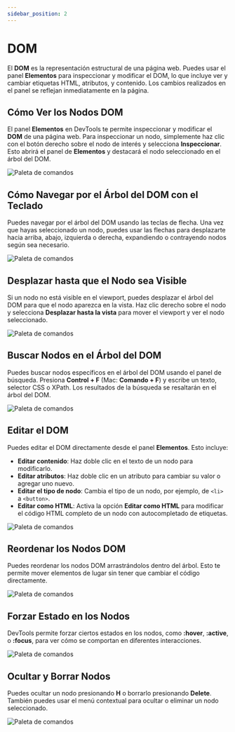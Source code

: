```yaml
---
sidebar_position: 2
---
```


# DOM 

El **DOM** es la representación estructural de una página web. Puedes usar el panel **Elementos** para inspeccionar y modificar el DOM, lo que incluye ver y cambiar etiquetas HTML, atributos, y contenido. Los cambios realizados en el panel se reflejan inmediatamente en la página.

## Cómo Ver los Nodos DOM

El panel **Elementos** en DevTools te permite inspeccionar y modificar el **DOM** de una página web. Para inspeccionar un nodo, simplemente haz clic con el botón derecho sobre el nodo de interés y selecciona **Inspeccionar**. Esto abrirá el panel de **Elementos** y destacará el nodo seleccionado en el árbol del DOM.

![Paleta de comandos](/img/Elementos/inspecting-node.png)

## Cómo Navegar por el Árbol del DOM con el Teclado

Puedes navegar por el árbol del DOM usando las teclas de flecha. Una vez que hayas seleccionado un nodo, puedes usar las flechas para desplazarte hacia arriba, abajo, izquierda o derecha, expandiendo o contrayendo nodos según sea necesario.

![Paleta de comandos](/img/Elementos/inspecting.png)

## Desplazar hasta que el Nodo sea Visible

Si un nodo no está visible en el viewport, puedes desplazar el árbol del DOM para que el nodo aparezca en la vista. Haz clic derecho sobre el nodo y selecciona **Desplazar hasta la vista** para mover el viewport y ver el nodo seleccionado.

![Paleta de comandos](/img/Elementos/inspecting.png)


## Buscar Nodos en el Árbol del DOM

Puedes buscar nodos específicos en el árbol del DOM usando el panel de búsqueda. Presiona **Control + F** (Mac: **Comando + F**) y escribe un texto, selector CSS o XPath. Los resultados de la búsqueda se resaltarán en el árbol del DOM.

![Paleta de comandos](/img/Elementos/scroll-view.png)


## Editar el DOM

Puedes editar el DOM directamente desde el panel **Elementos**. Esto incluye:
- **Editar contenido**: Haz doble clic en el texto de un nodo para modificarlo.
- **Editar atributos**: Haz doble clic en un atributo para cambiar su valor o agregar uno nuevo.
- **Editar el tipo de nodo**: Cambia el tipo de un nodo, por ejemplo, de `<li>` a `<button>`.
- **Editar como HTML**: Activa la opción **Editar como HTML** para modificar el código HTML completo de un nodo con autocompletado de etiquetas.

![Paleta de comandos](/img/Elementos/down-menu.png)

## Reordenar los Nodos DOM

Puedes reordenar los nodos DOM arrastrándolos dentro del árbol. Esto te permite mover elementos de lugar sin tener que cambiar el código directamente.

![Paleta de comandos](/img/Elementos/dragging-node.png)

## Forzar Estado en los Nodos

DevTools permite forzar ciertos estados en los nodos, como **:hover**, **:active**, o **:focus**, para ver cómo se comportan en diferentes interacciones.

![Paleta de comandos](/img/Elementos/node-looks.png)


## Ocultar y Borrar Nodos

Puedes ocultar un nodo presionando **H** o borrarlo presionando **Delete**. También puedes usar el menú contextual para ocultar o eliminar un nodo seleccionado.

![Paleta de comandos](/img/Elementos/what-node.png)